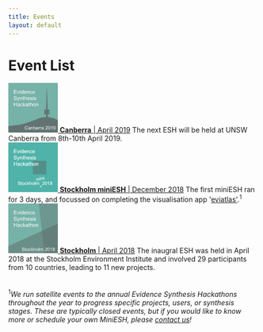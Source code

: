 ```yaml
---
title: Events
layout: default
---
```

# Event List
<div class="clearfix">
  <a href="/events/2019-04-canberra.html">
    <img class="img" width="100" height="100" src="/assets/images/logos/full/ESH_logo_canberra2019.png" alt="ESH Canberra 2019"/>
  </a><a href="/events/2019-04-canberra.html"><b>Canberra</b> | April 2019</a>  
  The next ESH will be held at UNSW Canberra from 8th-10th April 2019.  
</div>

<div class="clearfix">
  <a href="/events/2018-12-stockholm-mini.html">
    <img class="img" width="100" height="100" src="/assets/images/logos/full/ESH_logo_stockholm_mini2018.png" alt="ESH Stockholm mini 2018"/>
  </a><a href="/events/2018-12-stockholm-mini.html"><b>Stockholm miniESH</b> | December 2018</a>   
  The first miniESH ran for 3 days, and focussed on completing the visualisation app '<a href="https://github.com/ESHackathon/eviatlas">eviatlas'</a>.<sup>1</sup>  
</div>

<div class="clearfix">
  <a href="/events/2018-04-stockholm.html">
    <img class="img" width="100" height="100" src="/assets/images/logos/full/ESH_logo_stockholm2018.png" alt="ESH Stockholm 2018"/>
  </a><a href="/events/2018-04-stockholm.html"><b>Stockholm</b> | April 2018</a>  
  The inaugral ESH was held in April 2018 at the Stockholm Environment Institute and involved 29 participants from 10 countries, leading to 11 new projects.  
</div>

<br>
<br>
<sup>1</sup><em>We run satellite events to the annual Evidence Synthesis Hackathons throughout the year to progress specific projects, users, or synthesis stages. These are typically closed events, but if you would like to know more or schedule your own MiniESH, please <a href="mailto:eshackathon@gmail.com">contact us</a>!</em>